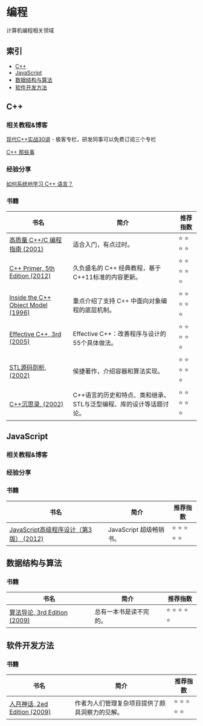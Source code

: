 # 编程

计算机编程相关领域

## 索引

* [C++](#C)
* [JavaScript](#JavaScript)
* [数据结构与算法](#数据结构与算法)
* [软件开发方法](#软件开发方法)


## C++

### 相关教程&博客

[现代C++实战30讲](https://time.geekbang.org/column/intro/100040501) - 极客专栏，研发同事可以免费订阅三个专栏

[C++ 那些事](https://github.com/Light-City/CPlusPlusThings)

### 经验分享

[如何系统地学习 C++ 语言？](https://www.zhihu.com/question/23447320)

### 书籍

| 书名  | 简介 | 推荐指数 |
| ------------- | ------------- | ------------- |
| 	[高质量 C++/C 编程指南 (2001)](https://vrlab.org.cn/~zhuq/download/%E9%AB%98%E8%B4%A8%E9%87%8F%E7%BC%96%E7%A8%8B%E6%8C%87%E5%8D%97.pdf)  | 适合入门，有点过时。  | :star: :star: :star: :star:|
| 	[C++ Primer, 5th Edition (2012)](http://libgen.rs/search.php?req=c%2B%2B+primer+5th&lg_topic=libgen&open=0&view=simple&res=25&phrase=1&column=def)  | 久负盛名的 C++ 经典教程，基于C++11标准的内容更新。  | :star: :star: :star: :star: :star:|
| 	[Inside the C++ Object Model (1996)](http://libgen.rs/search.php?req=inside+c%2B%2B+object+model&open=0&res=25&view=simple&phrase=1&column=def) | 重点介绍了支持 C++ 中面向对象编程的底层机制。 | :star: :star: :star: :star: :star:|
| 	[Effective C++, 3rd (2005)](http://libgen.rs/search.php?req=%09Effective+C%2B%2B+Third+Edition+55+Specific+Ways+to+Improve+Your+Programs+and+scott&open=0&res=25&view=simple&phrase=1&column=def)  | Effective C++：改善程序与设计的55个具体做法。  | :star: :star: :star: :star: :star:|
| 	[STL源码剖析, (2002)](http://libgen.rs/search.php?req=STL%E6%BA%90%E7%A0%81%E5%89%96%E6%9E%90&lg_topic=libgen&open=0&view=simple&res=25&phrase=1&column=def)  | 侯捷著作，介绍容器和算法实现。  | :star: :star: :star: :star: :star:|
| 	[C++沉思录, (2002)](http://libgen.rs/search.php?req=C%2B%2B%E6%B2%89%E6%80%9D%E5%BD%95&open=0&res=25&view=simple&phrase=1&column=def)  | C++语言的历史和特点、类和继承、STL与泛型编程、库的设计等话题讨论。  | :star: :star: :star: :star: :star:|



## JavaScript

### 相关教程&博客

### 经验分享

### 书籍

| 书名  | 简介 | 推荐指数 |
| ------------- | ------------- | ------------- |
| 	[JavaScript高级程序设计（第3版） (2012)](http://libgen.rs/search.php?req=JavaScript%E9%AB%98%E7%BA%A7%E7%A8%8B%E5%BA%8F%E8%AE%BE%E8%AE%A1%EF%BC%88%E7%AC%AC3%E7%89%88%EF%BC%89&open=0&res=25&view=simple&phrase=1&column=def)  | JavaScript 超级畅销书。  | :star: :star: :star: :star: :star:|


## 数据结构与算法

### 书籍

| 书名  | 简介 | 推荐指数 |
| ------------- | ------------- | ------------- |
| 	[算法导论, 3rd Edition (2009)](http://libgen.rs/search.php?&req=Introduction+to+Algorithms+Thomas&phrase=1&view=simple&column=def&sort=year&sortmode=DESC)  | 总有一本书是读不完的。  | :star: :star: :star: :star: :star:|

## 软件开发方法

### 书籍

| 书名  | 简介 | 推荐指数 |
| ------------- | ------------- | ------------- |
| 	[人月神话, 2ed Edition (2009)](http://libgen.rs/search.php?req=%E4%BA%BA%E6%9C%88%E7%A5%9E%E8%AF%9D&open=0&res=25&view=simple&phrase=1&column=def)  | 作者为人们管理复杂项目提供了颇具洞察力的见解。  | :star: :star: :star: :star: :star:|
